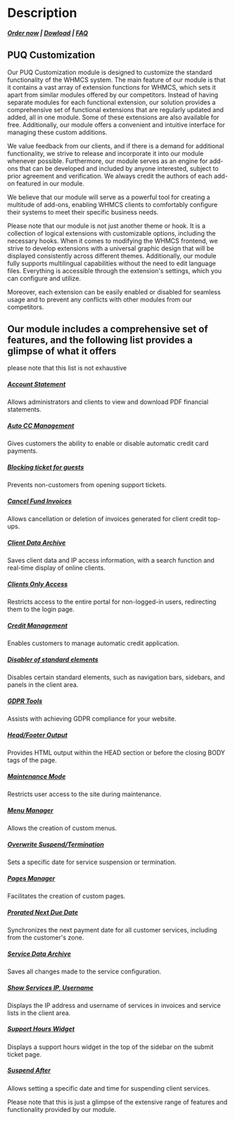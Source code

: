 # Description

#####  [Order now](https://puqcloud.com/whmcs-addon-puq-customization.php) | [Dowload](https://download.puqcloud.com/WHMCS/addons/PUQ-Customization/) | [FAQ](https://faq.puqcloud.com/)

## PUQ Customization

Our PUQ Customization module is designed to customize the standard functionality of the WHMCS system. The main feature of our module is that it contains a vast array of extension functions for WHMCS, which sets it apart from similar modules offered by our competitors. Instead of having separate modules for each functional extension, our solution provides a comprehensive set of functional extensions that are regularly updated and added, all in one module. Some of these extensions are also available for free. Additionally, our module offers a convenient and intuitive interface for managing these custom additions.

We value feedback from our clients, and if there is a demand for additional functionality, we strive to release and incorporate it into our module whenever possible. Furthermore, our module serves as an engine for add-ons that can be developed and included by anyone interested, subject to prior agreement and verification. We always credit the authors of each add-on featured in our module.

We believe that our module will serve as a powerful tool for creating a multitude of add-ons, enabling WHMCS clients to comfortably configure their systems to meet their specific business needs.

Please note that our module is not just another theme or hook. It is a collection of logical extensions with customizable options, including the necessary hooks. When it comes to modifying the WHMCS frontend, we strive to develop extensions with a universal graphic design that will be displayed consistently across different themes. Additionally, our module fully supports multilingual capabilities without the need to edit language files. Everything is accessible through the extension's settings, which you can configure and utilize.

Moreover, each extension can be easily enabled or disabled for seamless usage and to prevent any conflicts with other modules from our competitors.

## Our module includes a comprehensive set of features, and the following list provides a glimpse of what it offers

<p class="callout success">please note that this list is not exhaustive</p>

##### [ Account Statement](https://doc.puq.info/books/puq-customization-whmcs-addon/chapter/account-statement)

Allows administrators and clients to view and download PDF financial statements.

##### [Auto CC Management](https://doc.puq.info/books/puq-customization-whmcs-addon/chapter/auto-cc-management)

Gives customers the ability to enable or disable automatic credit card payments.

##### [Blocking ticket for guests](https://doc.puq.info/books/puq-customization-whmcs-addon/chapter/blocking-ticket-for-guests)

Prevents non-customers from opening support tickets.

##### [Cancel Fund Invoices](https://doc.puq.info/books/puq-customization-whmcs-addon/chapter/cancel-fund-invoices)

Allows cancellation or deletion of invoices generated for client credit top-ups.

##### [Client Data Archive](https://doc.puq.info/books/puq-customization-whmcs-addon/chapter/client-data-archive)

Saves client data and IP access information, with a search function and real-time display of online clients.

##### [Clients Only Access](https://doc.puq.info/books/puq-customization-whmcs-addon/chapter/clients-only-access)

Restricts access to the entire portal for non-logged-in users, redirecting them to the login page.

##### [Credit Management](https://doc.puq.info/books/puq-customization-whmcs-addon/chapter/credit-management)

Enables customers to manage automatic credit application.

##### [Disabler of standard elements](https://doc.puq.info/books/puq-customization-whmcs-addon/chapter/disabler-of-standard-elements)

Disables certain standard elements, such as navigation bars, sidebars, and panels in the client area.

##### [GDPR Tools](https://doc.puq.info/books/puq-customization-whmcs-addon/chapter/gdpr-tools)

Assists with achieving GDPR compliance for your website.

##### [Head/Footer Output](https://doc.puq.info/books/puq-customization-whmcs-addon/chapter/headfooter-output)

Provides HTML output within the HEAD section or before the closing BODY tags of the page.

##### [Maintenance Mode](https://doc.puq.info/books/puq-customization-whmcs-addon/chapter/maintenance-mode)

Restricts user access to the site during maintenance.

##### [Menu Manager](https://doc.puq.info/books/puq-customization-whmcs-addon/chapter/menu-manager)

Allows the creation of custom menus.

##### [Overwrite Suspend/Termination](https://doc.puq.info/books/puq-customization-whmcs-addon/chapter/overwrite-suspendtermination)

Sets a specific date for service suspension or termination.

##### [Pages Manager](https://doc.puq.info/books/puq-customization-whmcs-addon/chapter/pages-manager)

Facilitates the creation of custom pages.

##### [Prorated Next Due Date](https://doc.puq.info/books/puq-customization-whmcs-addon/chapter/prorated-next-due-date)

Synchronizes the next payment date for all customer services, including from the customer's zone.

##### [Service Data Archive](https://doc.puq.info/books/puq-customization-whmcs-addon/chapter/service-data-archive)

Saves all changes made to the service configuration.

##### [Show Services IP, Username](https://doc.puq.info/books/puq-customization-whmcs-addon/chapter/show-services-ip-username)

Displays the IP address and username of services in invoices and service lists in the client area.

##### [Support Hours Widget](https://doc.puq.info/books/puq-customization-whmcs-addon/chapter/support-hours-widget)

Displays a support hours widget in the top of the sidebar on the submit ticket page.

##### [Suspend After](https://doc.puq.info/books/puq-customization-whmcs-addon/chapter/suspend-after)

Allows setting a specific date and time for suspending client services.

Please note that this is just a glimpse of the extensive range of features and functionality provided by our module.
